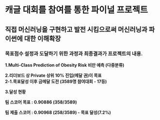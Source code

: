 # 캐글 대회를 참여를 통한 파이널 프로젝트

## 직접 머신러닝을 구현하고 발전 시킴으로써 머신러닝과 파이썬에 대한 이해확장

### 목표점수 설정과 도달하기 위한 과정과 최종결과가 프로젝트의 내용.

<b> 1.Multi-Class Prediction of Obesity Risk 비만 예측 (다중분류)</b>

<b> 2.리더보드 상 Private 상위 10% 진입(메달 권)이 목표</b><br>
<b> 2-1.목표달성 이후 금메달 도전 (3589명 참여대회 - 17등) </b>

<b> 3.달성 현황</b>

<b> 팀 스코어 목표 : 0.90886 (358/3589)</b>

<b> 팀 제출 스코어 : 0.90968 (258/3589) - 목표 달성(7.2%)</b>
